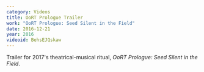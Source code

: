 ```yaml
---
category: Videos
title: OoRT Prologue Trailer
work: "OoRT Prologue: Seed Silent in the Field"
date: 2016-12-21
year: 2016
videoid: BehsEJQskaw
---
```


Trailer for 2017's theatrical-musical ritual, _OoRT Prologue: Seed Silent in the Field_.
